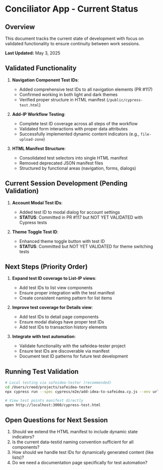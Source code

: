 # Conciliator App - Current Status

## Overview
This document tracks the current state of development with focus on validated functionality to ensure continuity between work sessions.

**Last Updated:** May 3, 2025

## Validated Functionality
1. **Navigation Component Test IDs**:
   - Added comprehensive test IDs to all navigation elements (PR #117)
   - Confirmed working in both light and dark themes
   - Verified proper structure in HTML manifest (`/public/cypress-test.html`)
   
2. **Add-IP Workflow Testing**:
   - Complete test ID coverage across all steps of the workflow
   - Validated form interactions with proper data attributes
   - Successfully implemented dynamic content indicators (e.g., `file-upload-zone`)

3. **HTML Manifest Structure**:
   - Consolidated test selectors into single HTML manifest
   - Removed deprecated JSON manifest files
   - Structured by functional areas (navigation, forms, dialogs)

## Current Session Development (Pending Validation)
1. **Account Modal Test IDs**:
   - Added test ID to modal dialog for account settings
   - **STATUS**: Committed in PR #117 but NOT YET VALIDATED with Cypress tests

2. **Theme Toggle Test ID**:
   - Enhanced theme toggle button with test ID
   - **STATUS**: Committed but NOT YET VALIDATED for theme switching tests

## Next Steps (Priority Order)
1. **Expand test ID coverage to List-IP views**:
   - Add test IDs to list view components
   - Ensure proper integration with the test manifest
   - Create consistent naming pattern for list items

2. **Improve test coverage for Details view**:
   - Add test IDs to detail page components
   - Ensure modal dialogs have proper test IDs
   - Add test IDs to transaction history elements

3. **Integrate with test automation**:
   - Validate functionality with the safeidea-tester project
   - Ensure test IDs are discoverable via manifest
   - Document test ID patterns for future test development

## Running Test Validation
```bash
# Local testing via safeidea-tester (recommended)
cd /Users/creed/projects/safeidea-tester
npx cypress run --spec cypress/e2e/add-idea-to-safeidea.cy.js --env url=http://localhost:3000

# View test points manifest directly
open http://localhost:3000/cypress-test.html
```

## Open Questions for Next Session
1. Should we extend the HTML manifest to include dynamic state indicators?
2. Is the current data-testid naming convention sufficient for all components?
3. How should we handle test IDs for dynamically generated content (like lists)?
4. Do we need a documentation page specifically for test automation?